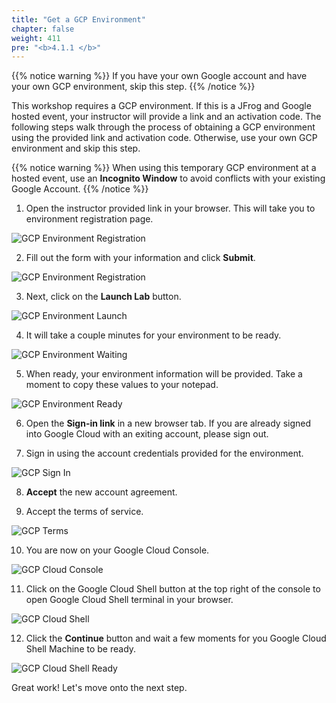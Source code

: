 ```yaml
---
title: "Get a GCP Environment"
chapter: false
weight: 411
pre: "<b>4.1.1 </b>"
---
```


{{% notice warning %}}
If you have your own Google account and have your own GCP environment, skip this step.
{{% /notice %}}

This workshop requires a GCP environment. If this is a JFrog and Google hosted event, your instructor will provide a link and an activation code. The following steps walk through the process of obtaining a GCP environment using the provided link and activation code.
Otherwise, use your own GCP environment and skip this step.

{{% notice warning %}}
When using this temporary GCP environment at a hosted event, use an **Incognito Window** to avoid conflicts with your existing Google Account.
{{% /notice %}}

1. Open the instructor provided link in your browser. This will take you to environment registration page.

![GCP Environment Registration](https://raw.githubusercontent.com/jfrogtraining/gcp-gke-workshop/master/docs/images/gcp-environment-registration.png)

2. Fill out the form with your information and click **Submit**.

![GCP Environment Registration](https://raw.githubusercontent.com/jfrogtraining/gcp-gke-workshop/master/docs/images/gcp-environment-registration-form.png)

3. Next, click on the **Launch Lab** button.

![GCP Environment Launch](https://raw.githubusercontent.com/jfrogtraining/gcp-gke-workshop/master/docs/images/gcp-environment-launch-lab.png)

4. It will take a couple minutes for your environment to be ready.

![GCP Environment Waiting](https://raw.githubusercontent.com/jfrogtraining/gcp-gke-workshop/master/docs/images/gcp-environment-waiting.png)

5. When ready, your environment information will be provided. Take a moment to copy these values to your notepad.

![GCP Environment Ready](https://raw.githubusercontent.com/jfrogtraining/gcp-gke-workshop/master/docs/images/gcp-environment-ready.png)

6. Open the **Sign-in link** in a new browser tab. If you are already signed into Google Cloud with an exiting account, please sign out.

7. Sign in using the account credentials provided for the environment.

![GCP Sign In](https://raw.githubusercontent.com/jfrogtraining/gcp-gke-workshop/master/docs/images/gcp-sign-in.png)

8. **Accept** the new account agreement.

9. Accept the terms of service.

![GCP Terms](https://raw.githubusercontent.com/jfrogtraining/gcp-gke-workshop/master/docs/images/gcp-terms.png)

10. You are now on your Google Cloud Console.

![GCP Cloud Console](https://raw.githubusercontent.com/jfrogtraining/gcp-gke-workshop/master/docs/images/gcp-cloud-console.png)

11. Click on the Google Cloud Shell button at the top right of the console to open Google Cloud Shell terminal in your browser.

![GCP Cloud Shell](https://raw.githubusercontent.com/jfrogtraining/gcp-gke-workshop/master/docs/images/gcp-shell.png)

12. Click the **Continue** button and wait a few moments for you Google Cloud Shell Machine to be ready.

![GCP Cloud Shell Ready](https://raw.githubusercontent.com/jfrogtraining/gcp-gke-workshop/master/docs/images/gcp-shell-ready.png)

Great work! Let's move onto the next step.

